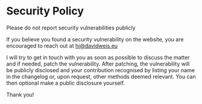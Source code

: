 # Security Policy

Please do not report security vulnerabilities publicly

If you believe you found a security vulnerability on the website, you are encouraged to reach out at hi@davidweis.eu

I will try to get in touch with you as soon as possible to discuss the matter and if needed, patch the vulnerability. After patching, the vulnerability will be publicly disclosed and your contribution recognised by listing your name in the changelog or, upon request, other methods deemed relevant. You can then optional make a public disclosure yourself.

Thank you!
